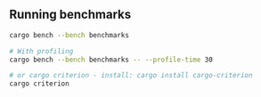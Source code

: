 ## Running benchmarks

```bash
cargo bench --bench benchmarks

# With profiling
cargo bench --bench benchmarks -- --profile-time 30

# or cargo criterion - install: cargo install cargo-criterion
cargo criterion
```